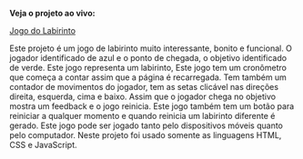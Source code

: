**Veja o projeto ao vivo:**

[Jogo do Labirinto](https://ninja1375.github.io/Jogo-do-Labirinto/)

Este projeto é um jogo de labirinto muito interessante, bonito e funcional. O jogador identificado de azul e o ponto de chegada,  o objetivo identificado de verde.
Este jogo representa um labirinto, Este jogo tem um cronômetro que começa a contar assim que a página é recarregada. Tem também um contador de movimentos do jogador, tem as setas clicável nas direções direita, esquerda, cima e baixo. Assim que o jogador chega no objetivo mostra um feedback e o jogo reinicia.
Este jogo também tem um botão para reiniciar a qualquer momento e quando reinicia um labirinto diferente é gerado.
Este jogo pode ser jogado tanto pelo dispositivos móveis quanto pelo computador. Neste projeto foi usado somente as linguagens HTML, CSS e JavaScript.
